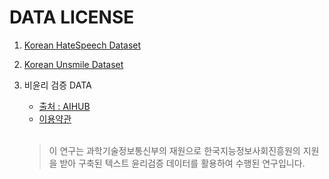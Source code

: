 
# DATA LICENSE

1. [Korean HateSpeech Dataset](https://github.com/kocohub/korean-hate-speech/blob/master/LICENSE.md)

2. [Korean Unsmile Dataset](https://www.apache.org/licenses/LICENSE-2.0)

3. 비윤리 검증 DATA
    - [출처 : AIHUB](https://aihub.or.kr/aihubdata/data/view.docurrMenu=115&topMenu=100&aihubDataSe=realm&dataSetSn=558)
    - [이용약관](https://www.aihub.or.kr/intrcn/guid/usagepolicy.do?currMenu=151&topMenu=105) <br></br>
    
      
    > 이 연구는 과학기술정보통신부의 재원으로 한국지능정보사회진흥원의 지원을 받아 구축된 텍스트 윤리검증 데이터를 활용하여 수행된 연구입니다.
    
  



